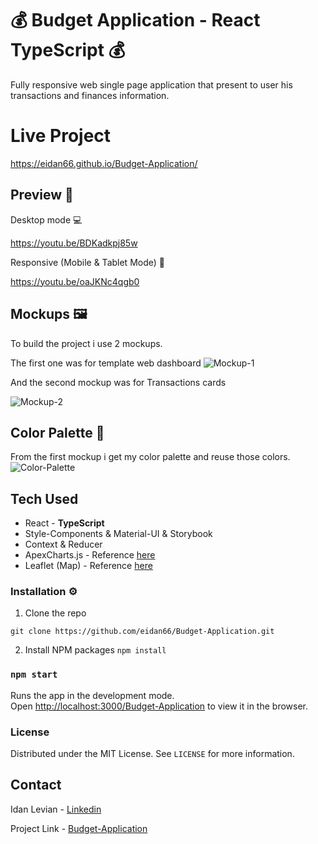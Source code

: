 # 💰 Budget Application - React TypeScript 💰

Fully responsive web single page application that present to user his transactions and finances information.

# Live Project 
https://eidan66.github.io/Budget-Application/

## Preview 🎥

Desktop mode 💻

https://youtu.be/BDKadkpj85w

Responsive (Mobile & Tablet Mode) 📱

https://youtu.be/oaJKNc4qgb0

## Mockups 🖼

To build the project i use 2 mockups.

The first one was for template web dashboard
![Mockup-1](https://user-images.githubusercontent.com/41434778/107682721-5ec25900-6ca9-11eb-8a0d-e6b97acd6480.png)

And the second mockup was for Transactions cards

![Mockup-2](https://user-images.githubusercontent.com/41434778/107683552-5f0f2400-6caa-11eb-9536-d5dd14aa0528.png)

## Color Palette 🎨

From the first mockup i get my color palette and reuse those colors.
![Color-Palette](https://user-images.githubusercontent.com/41434778/107683859-c3ca7e80-6caa-11eb-918a-57e77ca6916c.png)

## Tech Used

- React - **TypeScript**
- Style-Components & Material-UI & Storybook
- Context & Reducer
- ApexCharts.js - Reference [here](https://apexcharts.com/)
- Leaflet (Map) - Reference [here](https://leafletjs.com/)

### Installation ⚙

1. Clone the repo

`git clone https://github.com/eidan66/Budget-Application.git`

2. Install NPM packages
   `npm install`

### `npm start`

Runs the app in the development mode.\
Open [http://localhost:3000/Budget-Application](http://localhost:3000/Budget-Application) to view it in the browser.

### License

Distributed under the MIT License. See `LICENSE` for more information.

## Contact

Idan Levian - [Linkedin](https://www.linkedin.com/in/idanlevian/)

Project Link - [Budget-Application](https://eidan66.github.io/Budget-Application/)
